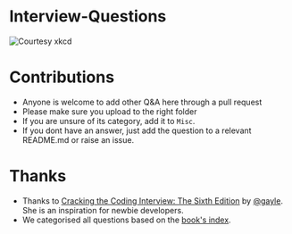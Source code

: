 # Interview-Questions
![Courtesy xkcd](http://imgs.xkcd.com/comics/travelling_salesman_problem.png)

# Contributions
* Anyone is welcome to add other Q&A here through a pull request
* Please make sure you upload to the right folder
* If you are unsure of its category, add it to `Misc`.
* If you dont have an answer, just add the question to a relevant README.md or raise an issue.

# Thanks
* Thanks to [Cracking the Coding Interview: The Sixth Edition](http://www.ctciv6.com/) by [@gayle](https://twitter.com/gayle). She is an inspiration for newbie developers.
* We categorised all questions based on the [book's index](http://i.imgur.com/3afl3Kl.png).
